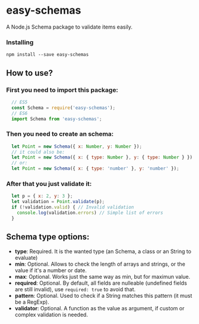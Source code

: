 # easy-schemas
A Node.js Schema package to validate items easily.

### Installing

```
npm install --save easy-schemas
```

## How to use?

### First you need to import this package:

```js
  // ES5
  const Schema = require('easy-schemas');
  // ES6
  import Schema from 'easy-schemas';
```

### Then you need to create an schema:

```js
  let Point = new Schema({ x: Number, y: Number });
  // it could also be:
  let Point = new Schema({ x: { type: Number }, y: { type: Number } });
  // or:
  let Point = new Schema({ x: { type: 'number' }, y: 'number' });
```

### After that you just validate it:

```js
  let p = { x: 2, y: 3 };
  let validation = Point.validate(p);
  if (!validation.valid) { // Invalid validation
    console.log(validation.errors) // Simple list of errors
  }
```

## Schema type options:

  - **type**:      Required. It is the wanted type (an Schema, a class or an String to evaluate)
  - **min**:       Optional. Allows to check the length of arrays and strings, or the value if it's a number or date.
  - **max**:       Optional. Works just the same way as min, but for maximun value.
  - **required**:  Optional. By default, all fields are nulleable (undefined fields are still invalid), use ``required: true`` to avoid that.
  - **pattern**:   Optional. Used to check if a String matches this pattern (it must be a RegExp).
  - **validator**: Optional. A function as the value as argument, if custom or complex validation is needed.
